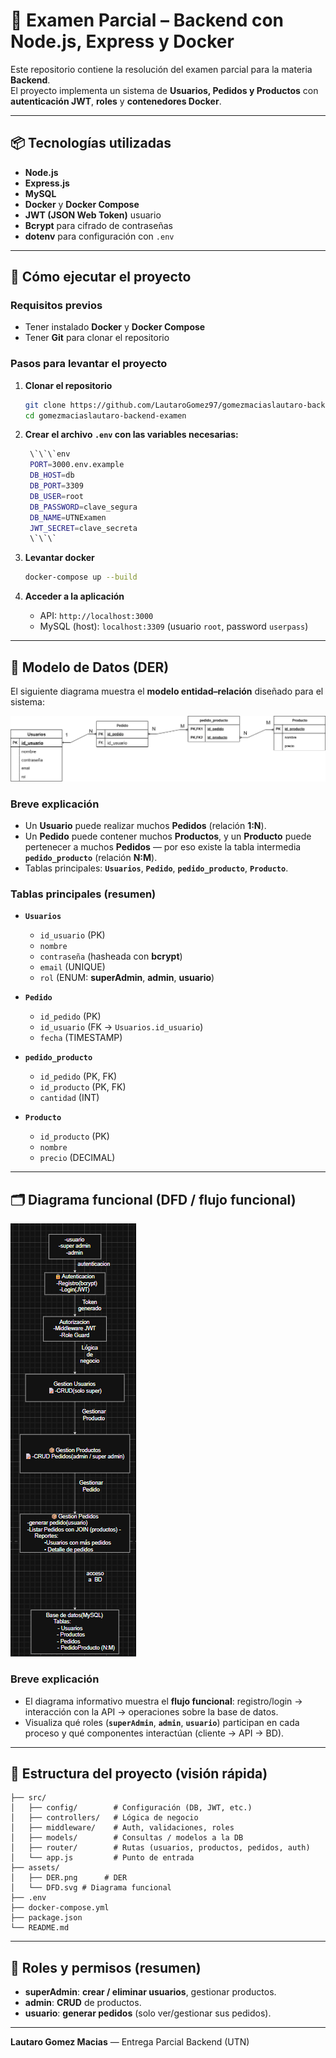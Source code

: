 # 📝 Examen Parcial – Backend con Node.js, Express y Docker

Este repositorio contiene la resolución del examen parcial para la materia **Backend**.  
El proyecto implementa un sistema de **Usuarios, Pedidos y Productos** con **autenticación JWT**, **roles** y **contenedores Docker**.


---

## 📦 Tecnologías utilizadas

- **Node.js**  
- **Express.js**  
- **MySQL**  
- **Docker** y **Docker Compose**  
- **JWT (JSON Web Token)**  usuario
- **Bcrypt** para cifrado de contraseñas  
- **dotenv** para configuración con `.env`

---

## 🚀 Cómo ejecutar el proyecto

### Requisitos previos

- Tener instalado **Docker** y **Docker Compose**  
- Tener **Git** para clonar el repositorio

### Pasos para levantar el proyecto

1. **Clonar el repositorio**
   ```bash
   git clone https://github.com/LautaroGomez97/gomezmaciaslautaro-backend-examen.git
   cd gomezmaciaslautaro-backend-examen
   ```

2. **Crear el archivo `.env` con las variables necesarias:**
   ```bash
    \`\`\`env
    PORT=3000.env.example
    DB_HOST=db
    DB_PORT=3309
    DB_USER=root
    DB_PASSWORD=clave_segura
    DB_NAME=UTNExamen
    JWT_SECRET=clave_secreta
    \`\`\`

3. **Levantar docker**
   ```bash
   docker-compose up --build

   ```

4. **Acceder a la aplicación**
   - API: `http://localhost:3000`  
   - MySQL (host): `localhost:3309` (usuario `root`, password `userpass`)

---

## 📐 Modelo de Datos (DER)

El siguiente diagrama muestra el **modelo entidad–relación** diseñado para el sistema:

![Modelado de datos - Logico](src/assets/modelo-de-datos-DER.png)

### **Breve explicación**
- Un **Usuario** puede realizar muchos **Pedidos** (relación **1:N**).  
- Un **Pedido** puede contener muchos **Productos**, y un **Producto** puede pertenecer a muchos **Pedidos** — por eso existe la tabla intermedia **`pedido_producto`** (relación **N:M**).  
- Tablas principales: **`Usuarios`**, **`Pedido`**, **`pedido_producto`**, **`Producto`**.

### Tablas principales (resumen)

- **`Usuarios`**
  - `id_usuario` (PK)  
  - `nombre`  
  - `contraseña` (hasheada con **bcrypt**)  
  - `email` (UNIQUE)  
  - `rol` (ENUM: **superAdmin**, **admin**, **usuario**)

- **`Pedido`**
  - `id_pedido` (PK)  
  - `id_usuario` (FK → `Usuarios.id_usuario`)  
  - `fecha` (TIMESTAMP)

- **`pedido_producto`**
  - `id_pedido` (PK, FK)  
  - `id_producto` (PK, FK)  
  - `cantidad` (INT)

- **`Producto`**
  - `id_producto` (PK)  
  - `nombre`  
  - `precio` (DECIMAL)

--- 

## 🗂 Diagrama funcional (DFD / flujo funcional)

![Diagrama Funcional](src/assets/image.png)

### **Breve explicación**
- El diagrama informativo muestra el **flujo funcional**: registro/login → interacción con la API → operaciones sobre la base de datos.  
- Visualiza qué roles (**`superAdmin`**, **`admin`**, **`usuario`**) participan en cada proceso y qué componentes interactúan (cliente → API → BD).

---

## 🧭 Estructura del proyecto (visión rápida)

```
├── src/
│   ├── config/        # Configuración (DB, JWT, etc.)
│   ├── controllers/   # Lógica de negocio
│   ├── middleware/    # Auth, validaciones, roles
│   ├── models/        # Consultas / modelos a la DB
│   ├── router/        # Rutas (usuarios, productos, pedidos, auth)
│   └── app.js         # Punto de entrada
├── assets/
│   ├── DER.png      # DER
│   └── DFD.svg # Diagrama funcional
├── .env
├── docker-compose.yml
├── package.json
└── README.md
```



---

## 🔑 Roles y permisos (resumen)

- **superAdmin**: **crear / eliminar usuarios**, gestionar productos.  
- **admin**: **CRUD** de productos.  
- **usuario**: **generar pedidos** (solo ver/gestionar sus pedidos).

---



**Lautaro Gomez Macias** — Entrega Parcial Backend (UTN)

